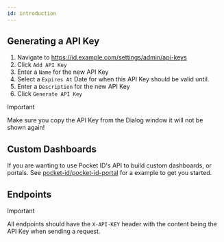 ```yaml
---
id: introduction
---
```


<script lang="ts">
import OpenapiSpec from '$lib/components/openapi-spec.svelte';
</script>

## Generating a API Key

1. Navigate to https://id.example.com/settings/admin/api-keys
2. Click `Add API Key`
3. Enter a `Name` for the new API Key
4. Select a `Expires At` Date for when this API Key should be valid until.
5. Enter a `Description` for the new API Key
6. Click `Generate API Key`

> [!IMPORTANT]
> Make sure you copy the API Key from the Dialog window it will not be shown again!

## Custom Dashboards

If you are wanting to use Pocket ID's API to build custom dashboards, or portals. See [pocket-id/pocket-id-portal](https://github.com/pocket-id/pocket-id-portal) for a example to get you started.

## Endpoints

> [!IMPORTANT]
> All endpoints should have the `X-API-KEY` header with the content being the API Key when sending a request.

<br />

<OpenapiSpec src="/swagger.yaml" />

